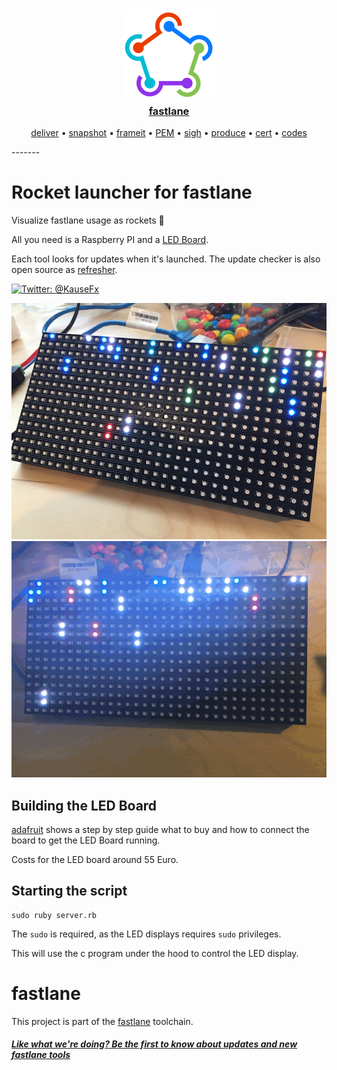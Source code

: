 <h3 align="center">
  <a href="https://github.com/KrauseFx/fastlane">
    <img src="assets/fastlane.png" width="150" />
    <br />
    fastlane
  </a>
</h3>

<p align="center">
  <a href="https://github.com/KrauseFx/deliver">deliver</a> &bull; 
  <a href="https://github.com/KrauseFx/snapshot">snapshot</a> &bull; 
  <a href="https://github.com/KrauseFx/frameit">frameit</a> &bull; 
  <a href="https://github.com/KrauseFx/PEM">PEM</a> &bull; 
  <a href="https://github.com/KrauseFx/sigh">sigh</a> &bull; 
  <a href="https://github.com/KrauseFx/produce">produce</a> &bull; 
  <a href="https://github.com/KrauseFx/cert">cert</a> &bull; 
  <a href="https://github.com/KrauseFx/codes">codes</a>
</p>
-------

Rocket launcher for fastlane
============================

Visualize fastlane usage as rockets 🚀

All you need is a Raspberry PI and a [LED Board](https://learn.adafruit.com/connecting-a-16x32-rgb-led-matrix-panel-to-a-raspberry-pi/you-will-need).

Each tool looks for updates when it's launched. The update checker is also open source as [refresher](https://github.com/fastlane/refresher).

[![Twitter: @KauseFx](https://img.shields.io/badge/contact-@KrauseFx-blue.svg?style=flat)](https://twitter.com/KrauseFx)

![assets/picture.jpg](assets/picture.jpg)
![assets/animated.gif](assets/animated.gif)

## Building the LED Board

[adafruit](https://learn.adafruit.com/connecting-a-16x32-rgb-led-matrix-panel-to-a-raspberry-pi/you-will-need) shows a step by step guide what to buy and how to connect the board to get the LED Board running.

Costs for the LED board around 55 Euro.

## Starting the script

    sudo ruby server.rb

The `sudo` is required, as the LED displays requires `sudo` privileges. 

This will use the c program under the hood to control the LED display.

# fastlane

This project is part of the [fastlane](https://fastlane.tools) toolchain. 

##### [Like what we're doing? Be the first to know about updates and new fastlane tools](https://tinyletter.com/krausefx)
